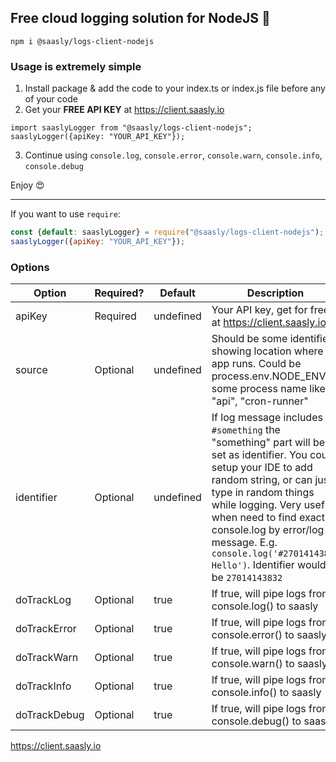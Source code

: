 ## Free cloud logging solution for NodeJS 🎉

`npm i @saasly/logs-client-nodejs`

### Usage is extremely simple

1. Install package & add the code to your index.ts or index.js file before any of your code
2. Get your **FREE API KEY** at https://client.saasly.io

```
import saaslyLogger from "@saasly/logs-client-nodejs";
saaslyLogger({apiKey: "YOUR_API_KEY"});
```

3. Continue using `console.log`, `console.error`, `console.warn`, `console.info`, `console.debug`

Enjoy 😍


-----


If you want to use `require`:

```javascript
const {default: saaslyLogger} = require("@saasly/logs-client-nodejs");
saaslyLogger({apiKey: "YOUR_API_KEY"});

```

### Options

| Option       | Required? | Default   | Description                                                                                                                                                                                                                                                                                                                            |
|--------------|-----------|-----------|----------------------------------------------------------------------------------------------------------------------------------------------------------------------------------------------------------------------------------------------------------------------------------------------------------------------------------------|
| apiKey       | Required  | undefined | Your API key, get for free at https://client.saasly.io                                                                                                                                                                                                                                                                                 |
| source       | Optional  | undefined | Should be some identifier showing location where app runs. Could be process.env.NODE_ENV or some process name like "api", "cron-runner"                                                                                                                                                                                                |
| identifier   | Optional  | undefined | If log message includes `#something` the "something" part will be set as identifier. You could setup your IDE to add random string, or can just type in random things while logging. Very useful when need to find exact console.log by error/log message. E.g. `console.log('#27014143832 Hello')`. Identifier would be `27014143832` |
| doTrackLog   | Optional  | true      | If true, will pipe logs from console.log() to saasly                                                                                                                                                                                                                                                                                   |
| doTrackError | Optional  | true      | If true, will pipe logs from console.error() to saasly                                                                                                                                                                                                                                                                                 |
| doTrackWarn  | Optional  | true      | If true, will pipe logs from console.warn() to saasly                                                                                                                                                                                                                                                                                  |
| doTrackInfo  | Optional  | true      | If true, will pipe logs from console.info() to saasly                                                                                                                                                                                                                                                                                  |
| doTrackDebug | Optional  | true      | If true, will pipe logs from console.debug() to saasly                                                                                                                                                                                                                                                                                 |


https://client.saasly.io
